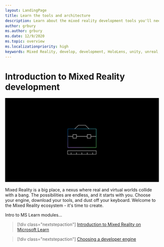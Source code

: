 ```yaml
---
layout: LandingPage
title: Learn the tools and architecture
description: Learn about the mixed reality development tools you'll need to get started making apps for HoloLens and immersive headsets.
author: grbury
ms.author: grbury
ms.date: 12/9/2020
ms.topic: overview
ms.localizationpriority: high
keywords: Mixed Reality, develop, development, HoloLens, unity, unreal, directx, mixed reality headset, windows mixed reality headset, virtual reality headset, what is virtual reality, what is augmented reality, virtual reality development, augmented reality development
---
```


# Introduction to Mixed Reality development

![Abstract 3D sphere](images/development-hero-image.png)

Mixed Reality is a big place, a nexus where real and virtual worlds collide with a bang. The possibilities are endless, and it starts with you. Choose your engine, download your tools, and dust off your keyboard. Welcome to the Mixed Reality ecosystem - it's time to create.

Intro to MS Learn modules...

> [!div class="nextstepaction"]
> [Introduction to Mixed Reality on Microsoft Learn](https://docs.microsoft.com/learn/modules/intro-to-mixed-reality/)

> [!div class="nextstepaction"]
> [Choosing a developer engine](choosing-an-engine.md)